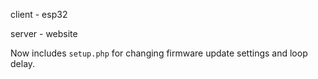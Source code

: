 client - esp32 

server - website

Now includes `setup.php` for changing firmware update settings and loop delay.
